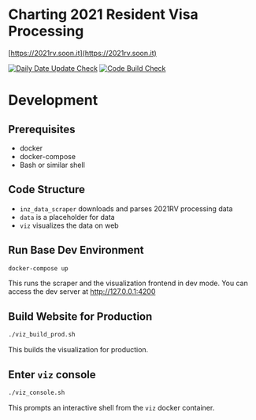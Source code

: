 # Charting 2021 Resident Visa Processing

[https://2021rv.soon.it](https://2021rv.soon.it)

[![Daily Date Update Check](https://github.com/llouislu/2021rv.soon.it/workflows/daily-data-updates/badge.svg)](https://github.com/llouislu/2021rv.soon.it/actions/workflows/daily-data-update.yml)
[![Code Build Check](https://github.com/llouislu/2021rv.soon.it/actions/workflows/code-build.yml/badge.svg)](https://github.com/llouislu/2021rv.soon.it/actions/workflows/code-build.yml)
# Development

## Prerequisites

- docker
- docker-compose
- Bash or similar shell

## Code Structure

- `inz_data_scraper` downloads and parses 2021RV processing data
- `data` is a placeholder for data
- `viz` visualizes the data on web

## Run Base Dev Environment

```bash
docker-compose up
```

This runs the scraper and the visualization frontend in dev mode. You can access the dev server at http://127.0.0.1:4200

## Build Website for Production

```bash
./viz_build_prod.sh
```

This builds the visualization for production.

## Enter `viz` console

```bash
./viz_console.sh
```

This prompts an interactive shell from the `viz` docker container.
